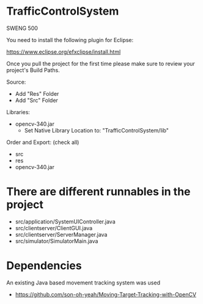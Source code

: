 # TrafficControlSystem
SWENG 500

You need to install the following plugin for Eclipse:

https://www.eclipse.org/efxclipse/install.html

Once you pull the project for the first time please make sure to review your project's Build Paths.

Source:
- Add "Res" Folder
- Add "Src" Folder

Libraries:
- opencv-340.jar
  - Set Native Library Location to: "TrafficControlSystem/lib"

Order and Export: (check all)
- src
- res
- opencv-340.jar

# There are different runnables in the project
- src/application/SystemUIController.java
- src/clientserver/ClientGUI.java
- src/clientserver/ServerManager.java
- src/simulator/SimulatorMain.java

# Dependencies
An existing Java based movement tracking system was used
- https://github.com/son-oh-yeah/Moving-Target-Tracking-with-OpenCV